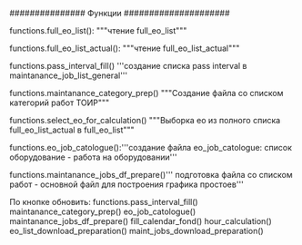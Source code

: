 ############### Функции #####################

functions.full_eo_list(): """чтение full_eo_list"""

functions.full_eo_list_actual(): """чтение full_eo_list_actual"""

functions.pass_interval_fill() '''создание списка pass interval в maintanance_job_list_general'''

functions.maintanance_category_prep() """Создание файла со списком категорий работ ТОИР"""

functions.select_eo_for_calculation() """Выборка ео из полного списка full_eo_list_actual в full_eo_list"""

functions.eo_job_catologue():'''создание файла eo_job_catologue: список оборудование - работа на оборудовании'''

functions.maintanance_jobs_df_prepare()''' подготовка файла со списком работ - основной файл для построения графика простоев'''


По кнопке обновить:
functions.pass_interval_fill()
maintanance_category_prep()
eo_job_catologue()
maintanance_jobs_df_prepare()
fill_calendar_fond()
hour_calculation()
eo_list_download_preparation()
maint_jobs_download_preparation()